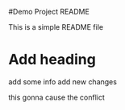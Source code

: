 #Demo Project README

This is a simple README file

# Add heading 

add some info
add new changes

this gonna cause the conflict